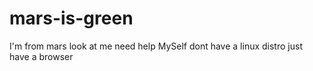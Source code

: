 # mars-is-green
I'm from mars look at me need help MySelf dont have a linux distro just have a browser 
